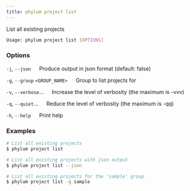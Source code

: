 ```yaml
---
title: phylum project list
---
```


List all existing projects

```sh
Usage: phylum project list [OPTIONS]
```

### Options

`-j`, `--json`
&emsp; Produce output in json format (default: false)

`-g`, `--group` `<GROUP_NAME>`
&emsp; Group to list projects for

`-v`, `--verbose`...
&emsp; Increase the level of verbosity (the maximum is -vvv)

`-q`, `--quiet`...
&emsp; Reduce the level of verbosity (the maximum is -qq)

`-h`, `--help`
&emsp; Print help

### Examples

```sh
# List all existing projects
$ phylum project list

# List all existing projects with json output
$ phylum project list --json

# List all existing projects for the 'sample' group
$ phylum project list -g sample
```
